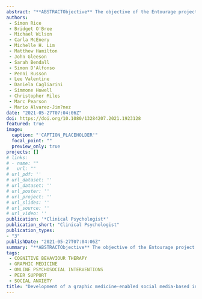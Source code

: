```yaml
---
abstract: "**ABSTRACTObjective** The objective of the Entourage project was to develop an innovative digital mental health intervention addressing key barriers experienced by young people in accessing evidence?? based therapy for social anxiety. In particular, Entourage takes a specific focus on reaching young men, given their lower rates of service engagement.Method This article discusses the theoretical underpinnings, therapeutic mechanisms, persuasive technology elements, and development process of a novel approach incorporating graphic medicine, clinical and peer support, and social networking.Results Based on an integrated cognitive model of social anxiety disorder and consistent with the principles of cognitive behavioural therapy (CBT), a novel digital intervention for social anxiety was developed (Entourage). Using the moderated online social therapy (MOST) model, Entourage provides young people with a digital strengths?? based platform to overcome social anxiety symptoms. Designed in close partnership with young people with a lived experience of mental ill?? health, and overseen by a steering group of young men, Entourage applies graphic medicine through bespoke therapy comics to help users understand and overcome symptoms. Program e?? mentors (expert clinicians and trained peer workers) work in tandem to maintain engagement, support participant skill acquisition, and promote opportunities for social connectedness. Behavioural experiments and in?? vivo exposure activities facilitate restructuring of maladaptive social anxiety?? focussed cognitions.Conclusions Entourage represents an innovative approach to managing social anxiety in young people. Intervention elements seek to ensure longer?? term engagement of users, in particular young men, who have unmet service needs. Results of a single?? group clinical trial of Entourage are forthcoming."
authors:
 - Simon Rice
 - Bridget O'Bree
 - Michael Wilson
 - Carla McEnery
 - Michelle H. Lim
 - Matthew Hamilton
 - John Gleeson
 - Sarah Bendall
 - Simon D'Alfonso
 - Penni Russon
 - Lee Valentine
 - Daniela Cagliarini
 - Simmone Howell
 - Christopher Miles
 - Marc Pearson
 - Mario Alvarez-Jim?nez
date: "2021-05-27T07:04:06Z"
doi: https://doi.org/10.1080/13284207.2021.1923128
featured: true
image:
  caption: "'CAPTION_PLACEHOLDER'"
  focal_point: ""
  preview_only: true
projects: []
# links:
# - name: ""
#   url: ""
# url_pdf: ''
# url_dataset: ''
# url_dataset: ''
# url_poster: ''
# url_project: ''
# url_slides: ''
# url_source: ''
# url_video: '' 
publication: '*Clinical Psychologist*'
publication_short: "Clinical Psychologist"
publication_types:
- "3"
publishDate: "2021-05-27T07:04:06Z"
summary: "**ABSTRACTObjective** The objective of the Entourage project was to develop an innovative digital mental health intervention addressing key barriers experienced by young people in accessing evidence?? based therapy for social anxiety.  In particular, Entourage takes a specific focus on reaching young men, given their lower rates of service engagement.Method This article discusses the theoretical underpinnings, therapeutic mechanisms, persuasive technology elements, and development process of a novel approach incorporating graphic medicine, clinical and peer support, and social networking.Results Based on an integrated cognitive model of social anxiety disorder and consistent with the principles of cognitive behavioural therapy (CBT), a novel digital intervention for social anxiety was developed (Entourage)..."
tags:
 - COGNITIVE BEHAVIOUR THERAPY
 - GRAPHIC MEDICINE
 - ONLINE PSYCHOSOCIAL INTERVENTIONS
 - PEER SUPPORT
 - SOCIAL ANXIETY
title: "Development of a graphic medicine-enabled social media-based intervention for youth social anxiety"
---
```

